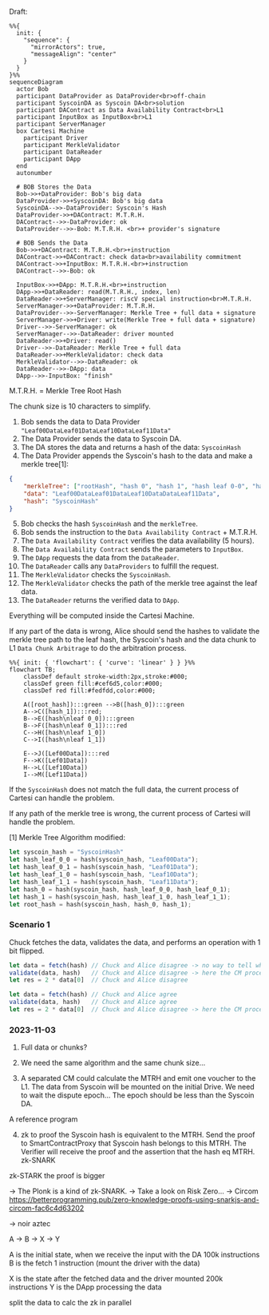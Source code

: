 Draft:

<!-- ![Alt text](images/cartesi_proposal_Syscoin_Draft.png) -->

```mermaid
%%{
  init: {
    "sequence": {
      "mirrorActors": true,
      "messageAlign": "center"
    }
  }
}%%
sequenceDiagram
  actor Bob
  participant DataProvider as DataProvider<br>off-chain
  participant SyscoinDA as Syscoin DA<br>solution
  participant DAContract as Data Availability Contract<br>L1
  participant InputBox as InputBox<br>L1
  participant ServerManager
  box Cartesi Machine
    participant Driver
    participant MerkleValidator
    participant DataReader
    participant DApp
  end
  autonumber

  # BOB Stores the Data
  Bob->>+DataProvider: Bob's big data
  DataProvider->>+SyscoinDA: Bob's big data
  SyscoinDA-->>-DataProvider: Syscoin's Hash
  DataProvider->>+DAContract: M.T.R.H.
  DAContract-->>-DataProvider: ok
  DataProvider-->>-Bob: M.T.R.H. <br>+ provider's signature
  
  # BOB Sends the Data
  Bob->>+DAContract: M.T.R.H.<br>+instruction
  DAContract->>+DAContract: check data<br>availability commitment
  DAContract->>+InputBox: M.T.R.H.<br>+instruction
  DAContract-->>-Bob: ok

  InputBox->>+DApp: M.T.R.H.<br>+instruction
  DApp->>+DataReader: read(M.T.R.H., index, len)
  DataReader->>+ServerManager: riscV special instruction<br>M.T.R.H.
  ServerManager->>+DataProvider: M.T.R.H.
  DataProvider-->>-ServerManager: Merkle Tree + full data + signature
  ServerManager->>+Driver: write(Merkle Tree + full data + signature)
  Driver-->>-ServerManager: ok
  ServerManager-->>-DataReader: driver mounted
  DataReader->>+Driver: read()
  Driver-->>-DataReader: Merkle Tree + full data
  DataReader->>+MerkleValidator: check data
  MerkleValidator-->>-DataReader: ok
  DataReader-->>-DApp: data
  DApp-->>-InputBox: "finish"
```
M.T.R.H. = Merkle Tree Root Hash

The chunk size is 10 characters to simplify.

1. Bob sends the data to Data Provider `"Leaf00DataLeaf01DataLeaf10DataLeaf11Data"`
2. The Data Provider sends the data to Syscoin DA.
3. The DA stores the data and returns a hash of the data: `SyscoinHash`
4. The Data Provider appends the Syscoin's hash to the data and make a merkle tree[1]:
```json
{
    "merkleTree": ["rootHash", "hash 0", "hash 1", "hash leaf 0-0", "hash leaf 0-1", "hash leaf 1-0", "hash leaf 1-1"],
    "data": "Leaf00DataLeaf01DataLeaf10DataDataLeaf11Data",
    "hash": "SyscoinHash"
}
```
5. Bob checks the hash `SyscoinHash` and the `merkleTree`.
6. Bob sends the instruction to the `Data Availability Contract` + M.T.R.H.
7. The `Data Availability Contract` verifies the data availability (5 hours).
8. The `Data Availability Contract` sends the parameters to `InputBox`.
9. The `DApp` requests the data from the `DataReader`.
10. The `DataReader` calls any `DataProviders` to fulfill the request.
11. The `MerkleValidator` checks the `SyscoinHash`.
12. The `MerkleValidator` checks the path of the merkle tree against the leaf data.
13. The `DataReader` returns the verified data to `DApp`.

Everything will be computed inside the Cartesi Machine.

If any part of the data is wrong, Alice should send the hashes to validate the merkle tree path to the leaf hash, the Syscoin's hash and the data chunk to L1 `Data Chunk Arbitrage` to do the arbitration process.

```mermaid
%%{ init: { 'flowchart': { 'curve': 'linear' } } }%%
flowchart TB;
    classDef default stroke-width:2px,stroke:#000;
    classDef green fill:#cef6d5,color:#000;
    classDef red fill:#fedfdd,color:#000;

    A([root_hash]):::green -->B([hash_0]):::green
    A-->C([hash_1]):::red;
    B-->E([hash\nleaf 0_0]):::green
    B-->F([hash\nleaf 0_1]):::red
    C-->H([hash\nleaf 1_0])
    C-->I([hash\nleaf 1_1])
    
    E-->J([Lef00Data]):::red
    F-->K([Lef01Data])
    H-->L([Lef10Data])
    I-->M([Lef11Data])
```

If the `SyscoinHash` does not match the full data, the current process of Cartesi can handle the problem.

If any path of the merkle tree is wrong, the current process of Cartesi will handle the problem.

[1] Merkle Tree Algorithm modified:
```rs
let syscoin_hash = "SyscoinHash"
let hash_leaf_0_0 = hash(syscoin_hash, "Leaf00Data");
let hash_leaf_0_1 = hash(syscoin_hash, "Leaf01Data");
let hash_leaf_1_0 = hash(syscoin_hash, "Leaf10Data");
let hash_leaf_1_1 = hash(syscoin_hash, "Leaf11Data");
let hash_0 = hash(syscoin_hash, hash_leaf_0_0, hash_leaf_0_1);
let hash_1 = hash(syscoin_hash, hash_leaf_1_0, hash_leaf_1_1);
let root_hash = hash(syscoin_hash, hash_0, hash_1);
```

### Scenario 1

Chuck fetches the data, validates the data, and performs an operation with 1 bit flipped.

```js
let data = fetch(hash) // Chuck and Alice disagree -> no way to tell who is correct
validate(data, hash)   // Chuck and Alice disagree -> here the CM process will handle the problem
let res = 2 * data[0]  // Chuck and Alice disagree
```

```js
let data = fetch(hash) // Chuck and Alice agree
validate(data, hash)   // Chuck and Alice agree
let res = 2 * data[0]  // Chuck and Alice disagree -> here the CM process will handle the problem
```

### 2023-11-03

1. Full data or chunks?

2. We need the same algorithm and the same chunk size...

3. A separated CM could calculate the MTRH and emit one voucher to the L1.
The data from Syscoin will be mounted on the initial Drive.
We need to wait the dispute epoch...
The epoch should be less than the Syscoin DA.

A reference program

4. zk to proof the Syscoin hash is equivalent to the MTRH.
Send the proof to SmartContractProxy that Syscoin hash belongs to this MTRH.
The Verifier will receive the proof and the assertion that the hash eq MTRH.
zk-SNARK

zk-STARK the proof is bigger

-> The Plonk is a kind of zk-SNARK.
-> Take a look on Risk Zero...
-> Circom
https://betterprogramming.pub/zero-knowledge-proofs-using-snarkjs-and-circom-fac6c4d63202

-> noir aztec


A -> B -> X -> Y

A is the initial state, when we receive the input with the DA
  100k instructions
B is the fetch
  1 instruction
(mount the driver with the data)

X is the state after the fetched data and the driver mounted
  200k instructions
Y is the DApp processing the data

split the data to calc the zk in parallel

